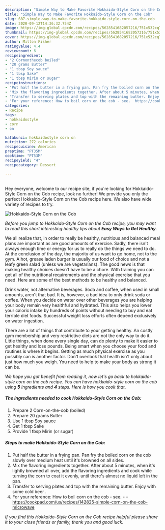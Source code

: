 ```yaml
---
description: "Simple Way to Make Favorite Hokkaido-Style Corn on the Cob"
title: "Simple Way to Make Favorite Hokkaido-Style Corn on the Cob"
slug: 687-simple-way-to-make-favorite-hokkaido-style-corn-on-the-cob
date: 2020-09-12T14:36:32.754Z
image: https://img-global.cpcdn.com/recipes/5628541682057216/751x532cq70/hokkaido-style-corn-on-the-cob-recipe-main-photo.jpg
thumbnail: https://img-global.cpcdn.com/recipes/5628541682057216/751x532cq70/hokkaido-style-corn-on-the-cob-recipe-main-photo.jpg
cover: https://img-global.cpcdn.com/recipes/5628541682057216/751x532cq70/hokkaido-style-corn-on-the-cob-recipe-main-photo.jpg
author: Milton Fisher
ratingvalue: 4.4
reviewcount: 6
recipeingredient:
- "2 Cornonthecob boiled"
- "20 grams Butter"
- "1 tbsp Soy sauce"
- "1 tbsp Sake"
- "1 tbsp Mirin or sugar"
recipeinstructions:
- "Put half the butter in a frying pan. Pan fry the boiled corn on the cob slowly over medium heat until it&#39;s browned on all sides."
- "Mix the flavoring ingredients together. After about 5 minutes, when it&#39;s lightly browned all over, add the flavoring ingredients and cook while turning the corn to coat it evenly, until there&#39;s almost no liquid left in the pan."
- "Transfer to serving plates and top with the remaining butter. Enjoy with some cold beer ."
- "For your reference: How to boil corn on the cob - see.  https://cookpad.com/us/recipes/142825-simple-corn-on-the-cob-microwave"
categories:
- Recipe
tags:
- hokkaidostyle
- corn
- on

katakunci: hokkaidostyle corn on 
nutrition: 272 calories
recipecuisine: American
preptime: "PT35M"
cooktime: "PT53M"
recipeyield: "4"
recipecategory: Dessert

---
```

<br>
Hey everyone, welcome to our recipe site, if you're looking for Hokkaido-Style Corn on the Cob recipe, look no further! We provide you only the perfect Hokkaido-Style Corn on the Cob recipe here. We also have wide variety of recipes to try.
<br>


![Hokkaido-Style Corn on the Cob](https://img-global.cpcdn.com/recipes/5628541682057216/751x532cq70/hokkaido-style-corn-on-the-cob-recipe-main-photo.jpg)

<i>Before you jump to Hokkaido-Style Corn on the Cob recipe, you may want to read this short interesting healthy tips about <strong>Easy Ways to Get Healthy</strong>.</i>

We all realize that, in order to really be healthy, nutritious and balanced meal plans are important as are good amounts of exercise. Sadly, there isn't always enough time or energy for us to really do the things we need to do. At the conclusion of the day, the majority of us want to go home, not to the gym. A hot, grease laden burger is usually our food of choice and not a leafy green salad (unless we are vegetarians). The good news is that making healthy choices doesn’t have to be a chore. With training you can get all of the nutritional requirements and the physical exercise that you need. Here are some of the best methods to be healthy and balanced.

Drink water, not alternative beverages. Soda and coffee, when used in small amounts, aren't that bad. It is, however, a bad idea to only drink soda or coffee. When you decide on water over other beverages you are helping your body remain very healthful and hydrated. This also helps you lower your caloric intake by hundreds of points without needing to buy and eat terrible diet foods. Successful weight loss efforts often depend exclusively on water ingestion.

There are a lot of things that contribute to your getting healthy. An costly gym membership and very restrictive diets are not the only way to do it. Little things, when done every single day, can do plenty to make it easier to get healthy and lose pounds. Being smart when you choose your food and routines is where it begins. Getting as much physical exercise as you possibly can is another factor. Don't overlook that health isn't only about just how much you weigh. You need to help to make your body as strong it can be. 


<i>We hope you got benefit from reading it, now let's go back to hokkaido-style corn on the cob recipe. You can have hokkaido-style corn on the cob using <strong>5</strong> ingredients and <strong>4</strong> steps. Here is how you cook that.
</i>

##### The ingredients needed to cook Hokkaido-Style Corn on the Cob:

1. Prepare 2 Corn-on-the-cob (boiled)
1. Prepare 20 grams Butter
1. Use 1 tbsp Soy sauce
1. Get 1 tbsp Sake
1. Provide 1 tbsp Mirin (or sugar)


##### Steps to make Hokkaido-Style Corn on the Cob:

1. Put half the butter in a frying pan. Pan fry the boiled corn on the cob slowly over medium heat until it&#39;s browned on all sides.
1. Mix the flavoring ingredients together. After about 5 minutes, when it&#39;s lightly browned all over, add the flavoring ingredients and cook while turning the corn to coat it evenly, until there&#39;s almost no liquid left in the pan.
1. Transfer to serving plates and top with the remaining butter. Enjoy with some cold beer .
1. For your reference: How to boil corn on the cob - see. -  - https://cookpad.com/us/recipes/142825-simple-corn-on-the-cob-microwave


<i>If you find this Hokkaido-Style Corn on the Cob recipe helpful please share it to your close friends or family, thank you and good luck.</i>
